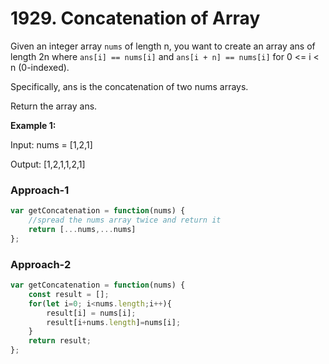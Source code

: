 # 1929. Concatenation of Array

Given an integer array `nums` of length n, you want to create an array ans of length 2n where `ans[i] == nums[i]` and `ans[i + n] == nums[i]` for 0 <= i < n (0-indexed).

Specifically, ans is the concatenation of two nums arrays.

Return the array ans.

**Example 1:**

Input: nums = [1,2,1]

Output: [1,2,1,1,2,1]

### Approach-1
```javascript
var getConcatenation = function(nums) {
	//spread the nums array twice and return it
    return [...nums,...nums]
};
```
### Approach-2
```javascript
var getConcatenation = function(nums) {
    const result = [];
    for(let i=0; i<nums.length;i++){
        result[i] = nums[i];
        result[i+nums.length]=nums[i];
    }
    return result;
};
```
